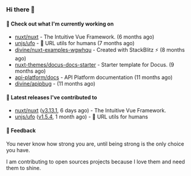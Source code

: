 ### Hi there 👋

#### 👷 Check out what I'm currently working on

- [nuxt/nuxt](https://github.com/nuxt/nuxt) - The Intuitive Vue Framework. (6 months ago)
- [unjs/ufo](https://github.com/unjs/ufo) - 🔗 URL utils for humans (7 months ago)
- [divine/nuxt-examples-wgwhqu](https://github.com/divine/nuxt-examples-wgwhqu) - Created with StackBlitz ⚡️ (8 months ago)
- [nuxt-themes/docus-docs-starter](https://github.com/nuxt-themes/docus-docs-starter) - Starter template for Docus. (9 months ago)
- [api-platform/docs](https://github.com/api-platform/docs) - API Platform documentation (11 months ago)
- [divine/apipbug](https://github.com/divine/apipbug) -  (11 months ago)

#### 🔭 Latest releases I've contributed to

- [nuxt/nuxt](https://github.com/nuxt/nuxt) ([v3.13.1](https://github.com/nuxt/nuxt/releases/tag/v3.13.1), 6 days ago) - The Intuitive Vue Framework.
- [unjs/ufo](https://github.com/unjs/ufo) ([v1.5.4](https://github.com/unjs/ufo/releases/tag/v1.5.4), 1 month ago) - 🔗 URL utils for humans

#### 💬 Feedback
You never know how strong you are, until being strong is the only choice you have.

I am contributing to open sources projects because I love them and need them to shine.

